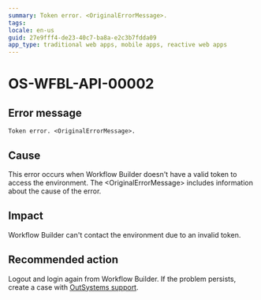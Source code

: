 ```yaml
---
summary: Token error. <OriginalErrorMessage>.
tags:
locale: en-us
guid: 27e9fff4-de23-40c7-ba8a-e2c3b7fdda09
app_type: traditional web apps, mobile apps, reactive web apps
---
```


# OS-WFBL-API-00002

## Error message

`Token error. <OriginalErrorMessage>.`

## Cause

This error occurs when Workflow Builder doesn't have a valid token to access the environment.
The &lt;OriginalErrorMessage&gt; includes information about the cause of the error.

## Impact

Workflow Builder can't contact the environment due to an invalid token.

## Recommended action

Logout and login again from Workflow Builder. If the problem persists, create a case with [OutSystems support](https://success.outsystems.com/Support).
